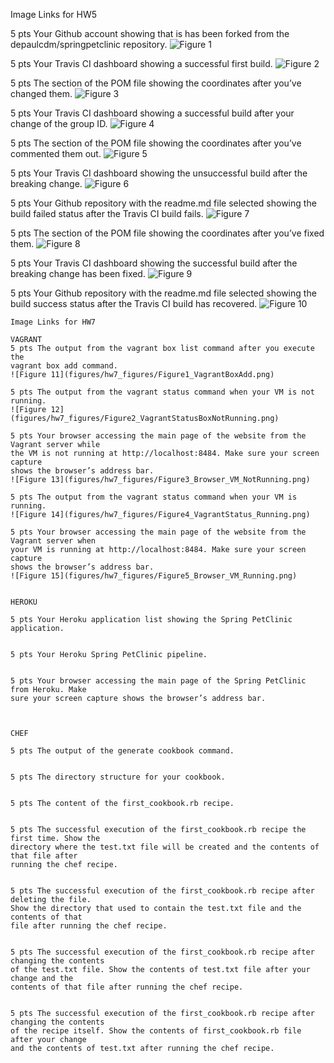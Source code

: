 Image Links for HW5

5 pts Your Github account showing that is has been forked from the depaulcdm/springpetclinic
repository.
![Figure 1](figures/Figure1_GitHub_Forked.png)

5 pts Your Travis CI dashboard showing a successful first build.
![Figure 2](figures/Figure2_Travis_Initial_Build.png)

5 pts The section of the POM file showing the coordinates after you’ve changed them.
![Figure 3](figures/Figure3_POM_Change.png)

5 pts Your Travis CI dashboard showing a successful build after your change of the group
ID.
![Figure 4](figures/Figure4_TravisCI_Success_GroupIdChange.png)

5 pts The section of the POM file showing the coordinates after you’ve commented them
out.
![Figure 5](figures/Figure5_POM_CommentedCoordinates.png)

5 pts Your Travis CI dashboard showing the unsuccessful build after the breaking change.
![Figure 6](figures/Figure6_FailedTravisBuild_CommentedCoordinates.png)

5 pts Your Github repository with the readme.md file selected showing the build failed
status after the Travis CI build fails.
![Figure 7](figures/Figure7_GitHubRepo_FailedTravisBuild.png)

5 pts The section of the POM file showing the coordinates after you’ve fixed them.
![Figure 8](figures/Figure8_FixedPOM.png)

5 pts Your Travis CI dashboard showing the successful build after the breaking change has
been fixed.
![Figure 9](figures/Figure9_Travis_FixedPOM.png)

5 pts Your Github repository with the readme.md file selected showing the build success
status after the Travis CI build has recovered.
![Figure 10](figures/Figure10_GitHub_Readme_FixedPOM.png)

```
Image Links for HW7

VAGRANT
5 pts The output from the vagrant box list command after you execute the
vagrant box add command.
![Figure 11](figures/hw7_figures/Figure1_VagrantBoxAdd.png)

5 pts The output from the vagrant status command when your VM is not running.
![Figure 12](figures/hw7_figures/Figure2_VagrantStatusBoxNotRunning.png)

5 pts Your browser accessing the main page of the website from the Vagrant server while
the VM is not running at http://localhost:8484. Make sure your screen capture
shows the browser’s address bar.
![Figure 13](figures/hw7_figures/Figure3_Browser_VM_NotRunning.png)

5 pts The output from the vagrant status command when your VM is running.
![Figure 14](figures/hw7_figures/Figure4_VagrantStatus_Running.png)

5 pts Your browser accessing the main page of the website from the Vagrant server when
your VM is running at http://localhost:8484. Make sure your screen capture
shows the browser’s address bar.
![Figure 15](figures/hw7_figures/Figure5_Browser_VM_Running.png)


HEROKU

5 pts Your Heroku application list showing the Spring PetClinic application.


5 pts Your Heroku Spring PetClinic pipeline.


5 pts Your browser accessing the main page of the Spring PetClinic from Heroku. Make
sure your screen capture shows the browser’s address bar.



CHEF

5 pts The output of the generate cookbook command.


5 pts The directory structure for your cookbook.


5 pts The content of the first_cookbook.rb recipe.


5 pts The successful execution of the first_cookbook.rb recipe the first time. Show the
directory where the test.txt file will be created and the contents of that file after
running the chef recipe.


5 pts The successful execution of the first_cookbook.rb recipe after deleting the file.
Show the directory that used to contain the test.txt file and the contents of that
file after running the chef recipe.


5 pts The successful execution of the first_cookbook.rb recipe after changing the contents
of the test.txt file. Show the contents of test.txt file after your change and the
contents of that file after running the chef recipe.


5 pts The successful execution of the first_cookbook.rb recipe after changing the contents
of the recipe itself. Show the contents of first_cookbook.rb file after your change
and the contents of test.txt after running the chef recipe.


```
